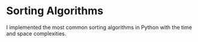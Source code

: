 # Sorting Algorithms

I implemented the most common sorting algorithms in Python with the time and space complexities.